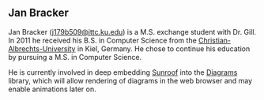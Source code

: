 ## Jan Bracker

Jan Bracker (j179b509@ittc.ku.edu) is a M.S. exchange student with Dr. Gill.
In 2011 he received his B.S. in Computer Science from the 
[Christian-Albrechts-University](http://www.informatik.uni-kiel.de/en/department-of-computer-science/) 
in Kiel, Germany. He chose to continue his education by pursuing a M.S. in Computer
Science.

He is currently involved in deep embedding [Sunroof](/projects/sunroof) into the 
[Diagrams](http://projects.haskell.org/diagrams/) library, which will allow
rendering of diagrams in the web browser and may enable animations later on.
